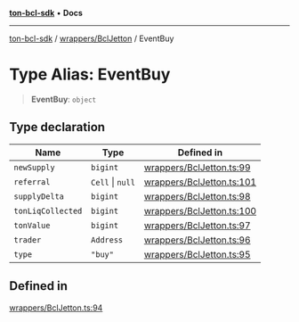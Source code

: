 [**ton-bcl-sdk**](../../../README.md) • **Docs**

***

[ton-bcl-sdk](../../../README.md) / [wrappers/BclJetton](../README.md) / EventBuy

# Type Alias: EventBuy

> **EventBuy**: `object`

## Type declaration

| Name | Type | Defined in |
| ------ | ------ | ------ |
| `newSupply` | `bigint` | [wrappers/BclJetton.ts:99](https://github.com/ton-fun-tech/ton-bcl-sdk/blob/efd7a3c444985cb69bafe2086033980ed29e3462/src/wrappers/BclJetton.ts#L99) |
| `referral` | `Cell` \| `null` | [wrappers/BclJetton.ts:101](https://github.com/ton-fun-tech/ton-bcl-sdk/blob/efd7a3c444985cb69bafe2086033980ed29e3462/src/wrappers/BclJetton.ts#L101) |
| `supplyDelta` | `bigint` | [wrappers/BclJetton.ts:98](https://github.com/ton-fun-tech/ton-bcl-sdk/blob/efd7a3c444985cb69bafe2086033980ed29e3462/src/wrappers/BclJetton.ts#L98) |
| `tonLiqCollected` | `bigint` | [wrappers/BclJetton.ts:100](https://github.com/ton-fun-tech/ton-bcl-sdk/blob/efd7a3c444985cb69bafe2086033980ed29e3462/src/wrappers/BclJetton.ts#L100) |
| `tonValue` | `bigint` | [wrappers/BclJetton.ts:97](https://github.com/ton-fun-tech/ton-bcl-sdk/blob/efd7a3c444985cb69bafe2086033980ed29e3462/src/wrappers/BclJetton.ts#L97) |
| `trader` | `Address` | [wrappers/BclJetton.ts:96](https://github.com/ton-fun-tech/ton-bcl-sdk/blob/efd7a3c444985cb69bafe2086033980ed29e3462/src/wrappers/BclJetton.ts#L96) |
| `type` | `"buy"` | [wrappers/BclJetton.ts:95](https://github.com/ton-fun-tech/ton-bcl-sdk/blob/efd7a3c444985cb69bafe2086033980ed29e3462/src/wrappers/BclJetton.ts#L95) |

## Defined in

[wrappers/BclJetton.ts:94](https://github.com/ton-fun-tech/ton-bcl-sdk/blob/efd7a3c444985cb69bafe2086033980ed29e3462/src/wrappers/BclJetton.ts#L94)
